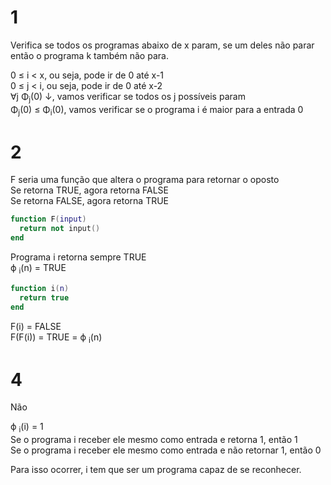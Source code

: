 # 1
Verifica se todos os programas abaixo de x param, se um deles não parar então o programa k também não para.  

0 ≤ i < x, ou seja, pode ir de 0 até x-1  
0 ≤ j < i, ou seja, pode ir de 0 até x-2  
∀j Φ<sub>j</sub>(0) ↓, vamos verificar se todos os j possíveis param  
Φ<sub>j</sub>(0) ≤ Φ<sub>i</sub>(0), vamos verificar se o programa i é maior para a entrada 0  

# 2
F seria uma função que altera o programa para retornar o oposto  
Se retorna TRUE, agora retorna FALSE  
Se retorna FALSE, agora retorna TRUE  
```lua
function F(input)
  return not input()
end
```

Programa i retorna sempre TRUE  
ϕ <sub>i</sub>(n) = TRUE  
```lua
function i(n)
  return true
end
```

F(i) = FALSE  
F(F(i)) = TRUE = ϕ <sub>i</sub>(n)  

# 4
Não  

ϕ <sub>i</sub>(i) = 1  
Se o programa i receber ele mesmo como entrada e retorna 1, então 1  
Se o programa i receber ele mesmo como entrada e não retornar 1, então 0  

Para isso ocorrer, i tem que ser um programa capaz de se reconhecer.  
